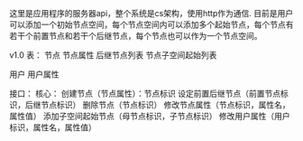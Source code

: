这里是应用程序的服务器api，整个系统是cs架构，使用http作为通信.
目前是用户可以添加一个初始节点空间，每个节点空间内可以添加多个起始节点，每个节点有若干个前置节点和若干个后继节点，每个节点也可以作为一个节点空间。

v1.0
表：
节点	节点属性
	后继节点列表
	节点子空间起始列表
	
用户	用户属性

接口：
核心：
	创建节点（节点属性）：节点标识
	设定前置后继节点（前置节点标识，后继节点标识）
	删除节点（节点标识）
	修改节点属性（节点标识，属性名，属性值）
	添加子空间起始节点（母节点标识，子节点标识）
	修改用户属性（用户标识，属性名，属性值）
